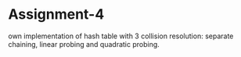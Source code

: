 # Assignment-4
own implementation of hash table with 3 collision resolution: separate chaining, linear probing and quadratic probing.
